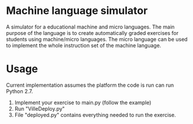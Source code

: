 # Machine language simulator
A simulator for a educational machine and micro languages. The main purpose of the language is to create automatically graded exercises for students using machine/micro languages.
The micro language can be used to implement the whole instruction set of the machine language.

# Usage
Current implementation assumes the platform the code is run can run Python 2.7. 
1. Implement your exercise to main.py (follow the example)
2. Run "VilleDeploy.py"
3. File "deployed.py" contains everything needed to run the exercise.
